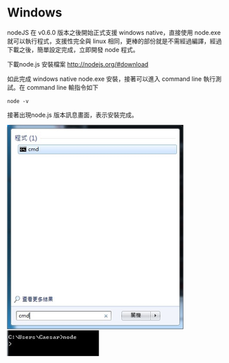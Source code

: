 # Windows

nodeJS 在 v0.6.0 版本之後開始正式支援 windows native，直接使用 node.exe 就可以執行程式，支援性完全與 linux 相同，更棒的部份就是不需經過編譯，經過下載之後，簡單設定完成，立即開發 node 程式。

下載node.js 安裝檔案 http://nodejs.org/#download

如此完成 windows native node.exe 安裝，接著可以進入 command line 執行測試。在 command line 輸指令如下

```
node -v
```

接著出現node.js 版本訊息畫面，表示安裝完成。

![cmd](node_install_cmd.jpg)
![try node](node_install_node_test.jpg)

